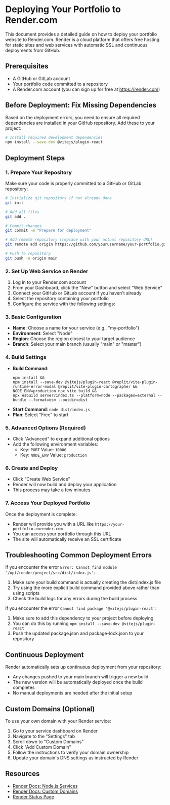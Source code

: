 # Deploying Your Portfolio to Render.com

This document provides a detailed guide on how to deploy your portfolio website to Render.com. Render is a cloud platform that offers free hosting for static sites and web services with automatic SSL and continuous deployments from GitHub.

## Prerequisites

- A GitHub or GitLab account
- Your portfolio code committed to a repository
- A Render.com account (you can sign up for free at https://render.com)

## Before Deployment: Fix Missing Dependencies

Based on the deployment errors, you need to ensure all required dependencies are installed in your GitHub repository. Add these to your project:

```bash
# Install required development dependencies
npm install --save-dev @vitejs/plugin-react
```

## Deployment Steps

### 1. Prepare Your Repository

Make sure your code is properly committed to a GitHub or GitLab repository:

```bash
# Initialize git repository if not already done
git init

# Add all files
git add .

# Commit changes
git commit -m "Prepare for deployment"

# Add remote repository (replace with your actual repository URL)
git remote add origin https://github.com/yourusername/your-portfolio.git

# Push to repository
git push -u origin main
```

### 2. Set Up Web Service on Render

1. Log in to your Render.com account
2. From your Dashboard, click the "New" button and select "Web Service"
3. Connect your GitHub or GitLab account if you haven't already
4. Select the repository containing your portfolio
5. Configure the service with the following settings:

### 3. Basic Configuration

- **Name**: Choose a name for your service (e.g., "my-portfolio")
- **Environment**: Select "Node"
- **Region**: Choose the region closest to your target audience
- **Branch**: Select your main branch (usually "main" or "master")

### 4. Build Settings

- **Build Command**: 
  ```
  npm install && 
  npm install --save-dev @vitejs/plugin-react @replit/vite-plugin-runtime-error-modal @replit/vite-plugin-cartographer && 
  NODE_ENV=production npx vite build && 
  npx esbuild server/index.ts --platform=node --packages=external --bundle --format=esm --outdir=dist
  ```
- **Start Command**: `node dist/index.js`
- **Plan**: Select "Free" to start

### 5. Advanced Options (Required)

- Click "Advanced" to expand additional options
- Add the following environment variables:
  - Key: `PORT`
    Value: `10000`
  - Key: `NODE_ENV`
    Value: `production`

### 6. Create and Deploy

- Click "Create Web Service"
- Render will now build and deploy your application
- This process may take a few minutes

### 7. Access Your Deployed Portfolio

Once the deployment is complete:

- Render will provide you with a URL like `https://your-portfolio.onrender.com`
- You can access your portfolio through this URL
- The site will automatically receive an SSL certificate

## Troubleshooting Common Deployment Errors

If you encounter the error `Error: Cannot find module '/opt/render/project/src/dist/index.js'`:

1. Make sure your build command is actually creating the dist/index.js file
2. Try using the more explicit build command provided above rather than using scripts
3. Check the build logs for any errors during the build process

If you encounter the error `Cannot find package '@vitejs/plugin-react'`:

1. Make sure to add this dependency to your project before deploying
2. You can do this by running `npm install --save-dev @vitejs/plugin-react`
3. Push the updated package.json and package-lock.json to your repository

## Continuous Deployment

Render automatically sets up continuous deployment from your repository:

- Any changes pushed to your main branch will trigger a new build
- The new version will be automatically deployed once the build completes
- No manual deployments are needed after the initial setup

## Custom Domains (Optional)

To use your own domain with your Render service:

1. Go to your service dashboard on Render
2. Navigate to the "Settings" tab
3. Scroll down to "Custom Domains"
4. Click "Add Custom Domain"
5. Follow the instructions to verify your domain ownership
6. Update your domain's DNS settings as instructed by Render

## Resources

- [Render Docs: Node.js Services](https://render.com/docs/deploy-node-express-app)
- [Render Docs: Custom Domains](https://render.com/docs/custom-domains)
- [Render Status Page](https://status.render.com)